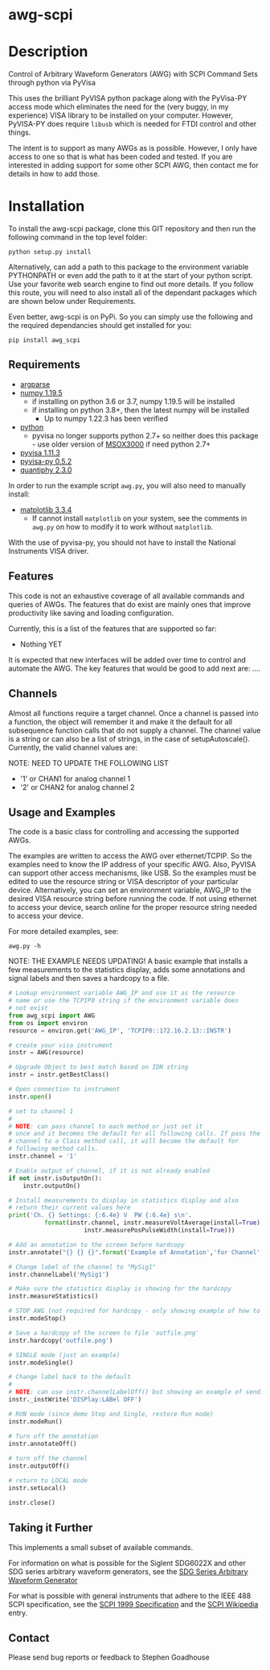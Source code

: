 # awg-scpi

# Description

Control of Arbitrary Waveform Generators (AWG) with SCPI Command Sets through python via PyVisa

This uses the brilliant PyVISA python package along with the PyVisa-PY
access mode which eliminates the need for the (very buggy, in my
experience) VISA library to be installed on your computer. However,
PyVISA-PY does require `libusb` which is needed for FTDI control and
other things.

The intent is to support as many AWGs as is
possible. However, I only have access to one 
so that is what has been coded and tested. If you are interested in
adding support for some other SCPI AWG,
then contact me for details in how to add those. 

# Installation

To install the awg-scpi package, clone this GIT repository and then
run the following command in the top level folder:

```
python setup.py install
```

Alternatively, can add a path to this package to the environment
variable PYTHONPATH or even add the path to it at the start of your
python script. Use your favorite web search engine to find out more
details. If you follow this route, you will need to also install all
of the dependant packages which are shown below under Requirements.

Even better, awg-scpi is on PyPi. So you can simply use the
following and the required dependancies should get installed for you:

```
pip install awg_scpi
```

## Requirements
* [argparse](https://docs.python.org/3/library/argparse.html) 
* [numpy 1.19.5](https://numpy.org/)
   * if installing on python 3.6 or 3.7, numpy 1.19.5 will be installed
   * if installing on python 3.8+, then the latest numpy will be installed
      * Up to numpy 1.22.3 has been verified
* [python](http://www.python.org/)
   * pyvisa no longer supports python 2.7+ so neither does this package - use older version of [MSOX3000](https://github.com/sgoadhouse/msox3000) if need python 2.7+
* [pyvisa 1.11.3](https://pyvisa.readthedocs.io/en/stable/)
* [pyvisa-py 0.5.2](https://pyvisa-py.readthedocs.io/en/latest/) 
* [quantiphy 2.3.0](http://quantiphy.readthedocs.io/en/stable/) 

In order to run the example script `awg.py`, you will also need to manually install:
* [matplotlib 3.3.4](https://matplotlib.org)
   * If cannot install `matplotlib` on your system, see the comments in `awg.py` on how to modify it to work without `matplotlib`. 

With the use of pyvisa-py, you should not have to install the National
Instruments VISA driver.

## Features

This code is not an exhaustive coverage of all available commands and
queries of AWGs. The features that do exist are mainly
ones that improve productivity like saving and loading configuration. 

Currently, this is a list of the features that are supported so far:

* Nothing YET

It is expected that new interfaces will be added over time to control
and automate the AWG. The key features that would be good to
add next are: ....

## Channels

Almost all functions require a target channel. Once a
channel is passed into a function, the object will remember it and
make it the default for all subsequence function calls that do not
supply a channel. The channel value is a string or can also be a list
of strings, in the case of setupAutoscale(). Currently, the valid
channel values are:

NOTE: NEED TO UPDATE THE FOLLOWING LIST
* '1' or CHAN1 for analog channel 1
* '2' or CHAN2 for analog channel 2

## Usage and Examples
The code is a basic class for controlling and accessing the
supported AWGs.

The examples are written to access the AWG over
ethernet/TCPIP. So the examples need to know the IP address of your
specific AWG. Also, PyVISA can support other access
mechanisms, like USB. So the examples must be edited to use the
resource string or VISA descriptor of your particular
device. Alternatively, you can set an environment variable, AWG\_IP
to the desired VISA resource string before running the code. If not using
ethernet to access your device, search online for the proper resource
string needed to access your device.

For more detailed examples, see:

```
awg.py -h
```

NOTE: THE EXAMPLE NEEDS UPDATING!
A basic example that installs a few measurements to the statistics
display, adds some annotations and signal labels and then saves a
hardcopy to a file.

```python
# Lookup environment variable AWG_IP and use it as the resource
# name or use the TCPIP0 string if the environment variable does
# not exist
from awg_scpi import AWG
from os import environ
resource = environ.get('AWG_IP', 'TCPIP0::172.16.2.13::INSTR')

# create your visa instrument
instr = AWG(resource)

# Upgrade Object to best match based on IDN string
instr = instr.getBestClass()

# Open connection to instrument
instr.open()

# set to channel 1
#
# NOTE: can pass channel to each method or just set it
# once and it becomes the default for all following calls. If pass the
# channel to a Class method call, it will become the default for
# following method calls.
instr.channel = '1'

# Enable output of channel, if it is not already enabled
if not instr.isOutputOn():
    instr.outputOn()

# Install measurements to display in statistics display and also
# return their current values here
print('Ch. {} Settings: {:6.4e} V  PW {:6.4e} s\n'.
          format(instr.channel, instr.measureVoltAverage(install=True),
                     instr.measurePosPulseWidth(install=True)))

# Add an annotation to the screen before hardcopy
instr.annotate("{} {} {}".format('Example of Annotation','for Channel',instr.channel), 'ch1')

# Change label of the channel to "MySig1"
instr.channelLabel('MySig1')

# Make sure the statistics display is showing for the hardcopy
instr.measureStatistics()

# STOP AWG (not required for hardcopy - only showing example of how to do it)
instr.modeStop()

# Save a hardcopy of the screen to file 'outfile.png'
instr.hardcopy('outfile.png')

# SINGLE mode (just an example)
instr.modeSingle()

# Change label back to the default
#
# NOTE: can use instr.channelLabelOff() but showing an example of sending a SCPI command directly
instr._instWrite('DISPlay:LABel OFF')

# RUN mode (since demo Stop and Single, restore Run mode)
instr.modeRun()

# Turn off the annotation
instr.annotateOff()
    
# turn off the channel
instr.outputOff()

# return to LOCAL mode
instr.setLocal()

instr.close()
```

## Taking it Further
This implements a small subset of available commands.

For information on what is possible for the Siglent SDG6022X and other SDG series arbitrary waveform generators, see the
[SDG Series Arbitrary Waveform Generator](https://siglentna.com//wp-content/uploads/dlm_uploads/2019/12/SDG_Programming-Guide_PG02-E04A.pdf)

For what is possible with general instruments that adhere to the
IEEE 488 SCPI specification, see the
[SCPI 1999 Specification](http://www.ivifoundation.org/docs/scpi-99.pdf)
and the
[SCPI Wikipedia](https://en.wikipedia.org/wiki/Standard_Commands_for_Programmable_Instruments) entry.

## Contact
Please send bug reports or feedback to Stephen Goadhouse

